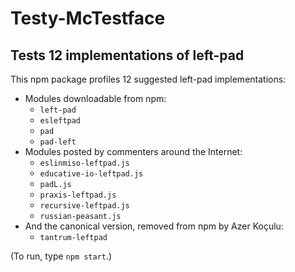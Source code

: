 # Testy-McTestface
## Tests 12 implementations of left-pad

This npm package profiles 12 suggested left-pad implementations:

* Modules downloadable from npm:
    * `left-pad`
    * `esleftpad`
    * `pad`
    * `pad-left`
* Modules posted by commenters around the Internet:
    * `eslinmiso-leftpad.js`
    * `educative-io-leftpad.js`
    * `padL.js`
    * `praxis-leftpad.js`
    * `recursive-leftpad.js`
    * `russian-peasant.js`
* And the canonical version, removed from npm by Azer Koçulu:
    * `tantrum-leftpad`

(To run, type `npm start`.)